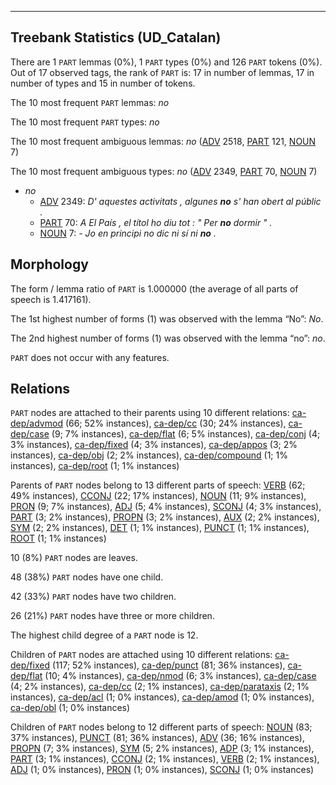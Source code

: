

--------------------------------------------------------------------------------

## Treebank Statistics (UD_Catalan)

There are 1 `PART` lemmas (0%), 1 `PART` types (0%) and 126 `PART` tokens (0%).
Out of 17 observed tags, the rank of `PART` is: 17 in number of lemmas, 17 in number of types and 15 in number of tokens.

The 10 most frequent `PART` lemmas: <em>no</em>

The 10 most frequent `PART` types:  <em>no</em>

The 10 most frequent ambiguous lemmas: <em>no</em> ([ADV]() 2518, [PART]() 121, [NOUN]() 7)

The 10 most frequent ambiguous types:  <em>no</em> ([ADV]() 2349, [PART]() 70, [NOUN]() 7)


* <em>no</em>
  * [ADV]() 2349: <em>D' aquestes activitats , algunes <b>no</b> s' han obert al públic .</em>
  * [PART]() 70: <em>A El País , el títol ho diu tot : " Per <b>no</b> dormir " .</em>
  * [NOUN]() 7: <em>- Jo en principi no dic ni sí ni <b>no</b> .</em>

## Morphology

The form / lemma ratio of `PART` is 1.000000 (the average of all parts of speech is 1.417161).

The 1st highest number of forms (1) was observed with the lemma “No”: <em>No</em>.

The 2nd highest number of forms (1) was observed with the lemma “no”: <em>no</em>.

`PART` does not occur with any features.


## Relations

`PART` nodes are attached to their parents using 10 different relations: [ca-dep/advmod]() (66; 52% instances), [ca-dep/cc]() (30; 24% instances), [ca-dep/case]() (9; 7% instances), [ca-dep/flat]() (6; 5% instances), [ca-dep/conj]() (4; 3% instances), [ca-dep/fixed]() (4; 3% instances), [ca-dep/appos]() (3; 2% instances), [ca-dep/obj]() (2; 2% instances), [ca-dep/compound]() (1; 1% instances), [ca-dep/root]() (1; 1% instances)

Parents of `PART` nodes belong to 13 different parts of speech: [VERB]() (62; 49% instances), [CCONJ]() (22; 17% instances), [NOUN]() (11; 9% instances), [PRON]() (9; 7% instances), [ADJ]() (5; 4% instances), [SCONJ]() (4; 3% instances), [PART]() (3; 2% instances), [PROPN]() (3; 2% instances), [AUX]() (2; 2% instances), [SYM]() (2; 2% instances), [DET]() (1; 1% instances), [PUNCT]() (1; 1% instances), [ROOT]() (1; 1% instances)

10 (8%) `PART` nodes are leaves.

48 (38%) `PART` nodes have one child.

42 (33%) `PART` nodes have two children.

26 (21%) `PART` nodes have three or more children.

The highest child degree of a `PART` node is 12.

Children of `PART` nodes are attached using 10 different relations: [ca-dep/fixed]() (117; 52% instances), [ca-dep/punct]() (81; 36% instances), [ca-dep/flat]() (10; 4% instances), [ca-dep/nmod]() (6; 3% instances), [ca-dep/case]() (4; 2% instances), [ca-dep/cc]() (2; 1% instances), [ca-dep/parataxis]() (2; 1% instances), [ca-dep/acl]() (1; 0% instances), [ca-dep/amod]() (1; 0% instances), [ca-dep/obl]() (1; 0% instances)

Children of `PART` nodes belong to 12 different parts of speech: [NOUN]() (83; 37% instances), [PUNCT]() (81; 36% instances), [ADV]() (36; 16% instances), [PROPN]() (7; 3% instances), [SYM]() (5; 2% instances), [ADP]() (3; 1% instances), [PART]() (3; 1% instances), [CCONJ]() (2; 1% instances), [VERB]() (2; 1% instances), [ADJ]() (1; 0% instances), [PRON]() (1; 0% instances), [SCONJ]() (1; 0% instances)

